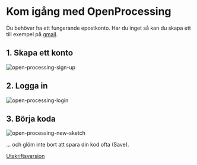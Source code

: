# Kom igång med OpenProcessing

Du behöver ha ett fungerande epostkonto. Har du inget så kan du skapa ett till exempel på [gmail](http://gmail.com).

## 1. Skapa ett konto

![open-processing-sign-up](https://cloud.githubusercontent.com/assets/4598641/17587852/2b70975a-5fcb-11e6-9c72-70bdd12722f4.png)

## 2. Logga in
![open-processing-login](https://cloud.githubusercontent.com/assets/4598641/17587844/23ad75e2-5fcb-11e6-8a04-9e3e7c0c69f5.png)

## 3. Börja koda
![open-processing-new-sketch](https://cloud.githubusercontent.com/assets/4598641/17587857/2fb9aedc-5fcb-11e6-8756-5493ee14f6f1.png)

... och glöm inte bort att spara din kod ofta (Save).

[Utskriftsversion](https://gitprint.com/coderdojolund/Processing/edit/master/OpenProcessing.md)
